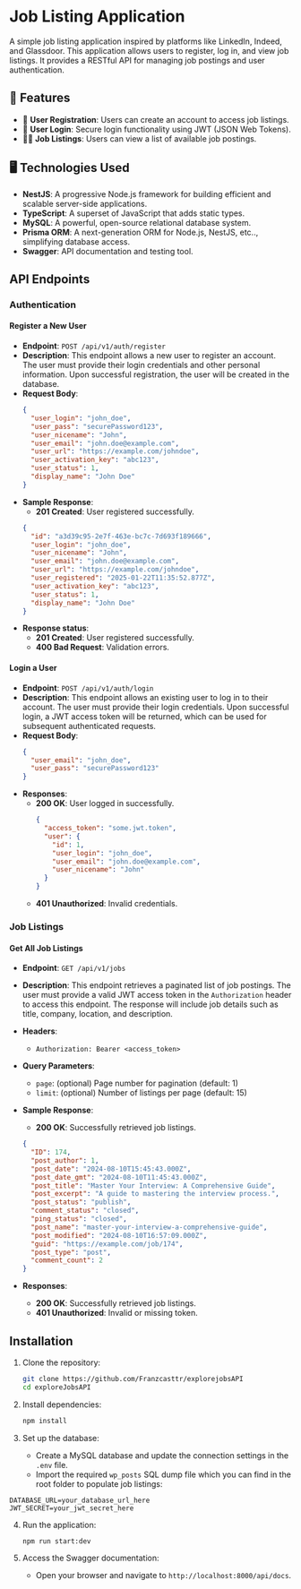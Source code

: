 # Job Listing Application

A simple job listing application inspired by platforms like LinkedIn, Indeed, and Glassdoor. This application allows users to register, log in, and view job listings. It provides a RESTful API for managing job postings and user authentication.

## 🚀 Features

- 📄 **User Registration**: Users can create an account to access job listings.
- 🔑 **User Login**: Secure login functionality using JWT (JSON Web Tokens).
- 👨‍💻 **Job Listings**: Users can view a list of available job postings.

## 🖥️ Technologies Used

- **NestJS**: A progressive Node.js framework for building efficient and scalable server-side applications.
- **TypeScript**: A superset of JavaScript that adds static types.
- **MySQL**: A powerful, open-source relational database system.
- **Prisma ORM**: A next-generation ORM for Node.js, NestJS, etc.., simplifying database access.
- **Swagger**: API documentation and testing tool.

## API Endpoints

### Authentication

#### Register a New User

- **Endpoint**: `POST /api/v1/auth/register`
- **Description**: This endpoint allows a new user to register an account. The user must provide their login credentials and other personal information. Upon successful registration, the user will be created in the database.
- **Request Body**:
  ```json
  {
    "user_login": "john_doe",
    "user_pass": "securePassword123",
    "user_nicename": "John",
    "user_email": "john.doe@example.com",
    "user_url": "https://example.com/johndoe",
    "user_activation_key": "abc123",
    "user_status": 1,
    "display_name": "John Doe"
  }
  ```
- **Sample Response**:
  - **201 Created**: User registered successfully.
  ```json
  {
    "id": "a3d39c95-2e7f-463e-bc7c-7d693f189666",
    "user_login": "john_doe",
    "user_nicename": "John",
    "user_email": "john.doe@example.com",
    "user_url": "https://example.com/johndoe",
    "user_registered": "2025-01-22T11:35:52.877Z",
    "user_activation_key": "abc123",
    "user_status": 1,
    "display_name": "John Doe"
  }
  ```
- **Response status**:
  - **201 Created**: User registered successfully.
  - **400 Bad Request**: Validation errors.

#### Login a User

- **Endpoint**: `POST /api/v1/auth/login`
- **Description**: This endpoint allows an existing user to log in to their account. The user must provide their login credentials. Upon successful login, a JWT access token will be returned, which can be used for subsequent authenticated requests.
- **Request Body**:
  ```json
  {
    "user_email": "john_doe",
    "user_pass": "securePassword123"
  }
  ```
- **Responses**:
  - **200 OK**: User logged in successfully.
    ```json
    {
      "access_token": "some.jwt.token",
      "user": {
        "id": 1,
        "user_login": "john_doe",
        "user_email": "john.doe@example.com",
        "user_nicename": "John"
      }
    }
    ```
  - **401 Unauthorized**: Invalid credentials.

### Job Listings

#### Get All Job Listings

- **Endpoint**: `GET /api/v1/jobs`
- **Description**: This endpoint retrieves a paginated list of job postings. The user must provide a valid JWT access token in the `Authorization` header to access this endpoint. The response will include job details such as title, company, location, and description.
- **Headers**:
  - `Authorization: Bearer <access_token>`
- **Query Parameters**:

  - `page`: (optional) Page number for pagination (default: 1)
  - `limit`: (optional) Number of listings per page (default: 15)

- **Sample Response**:
  - **200 OK**: Successfully retrieved job listings.
  ```json
  {
    "ID": 174,
    "post_author": 1,
    "post_date": "2024-08-10T15:45:43.000Z",
    "post_date_gmt": "2024-08-10T11:45:43.000Z",
    "post_title": "Master Your Interview: A Comprehensive Guide",
    "post_excerpt": "A guide to mastering the interview process.",
    "post_status": "publish",
    "comment_status": "closed",
    "ping_status": "closed",
    "post_name": "master-your-interview-a-comprehensive-guide",
    "post_modified": "2024-08-10T16:57:09.000Z",
    "guid": "https://example.com/job/174",
    "post_type": "post",
    "comment_count": 2
  }
  ```
- **Responses**:
  - **200 OK**: Successfully retrieved job listings.
  - **401 Unauthorized**: Invalid or missing token.

## Installation

1. Clone the repository:

   ```bash
   git clone https://github.com/Franzcasttr/explorejobsAPI
   cd exploreJobsAPI
   ```

2. Install dependencies:

   ```bash
   npm install
   ```

3. Set up the database:

   - Create a MySQL database and update the connection settings in the `.env` file.
   - Import the required `wp_posts` SQL dump file which you can find in the root folder to populate job listings:

```plaintext
DATABASE_URL=your_database_url_here
JWT_SECRET=your_jwt_secret_here
```

4. Run the application:

   ```bash
   npm run start:dev
   ```

5. Access the Swagger documentation:
   - Open your browser and navigate to `http://localhost:8000/api/docs`.
